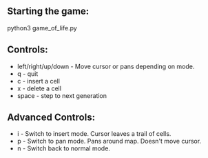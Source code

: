 Starting the game:
------------------
python3 game_of_life.py

Controls:
---------
* left/right/up/down - Move cursor or pans depending on mode.
* q - quit
* c - insert a cell
* x - delete a cell
* space - step to next generation

Advanced Controls:
------------------
* i - Switch to insert mode. Cursor leaves a trail of cells.
* p - Switch to pan mode. Pans around map. Doesn't move cursor.
* n - Switch back to normal mode. 




